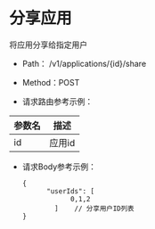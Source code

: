 # 分享应用
将应用分享给指定用户

- Path： /v1/applications/{id}/share

- Method：POST

- 请求路由参考示例：

|参数名      |描述 |
|----------- |----------- |
|id  |应用id |

- 请求Body参考示例：

    ```
    {
          "userIds": [
                0,1,2
            ]    // 分享用户ID列表
    }
    ```
